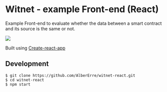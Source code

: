 # Witnet - example Front-end (React)

Example Front-end  to evaluate whether the data between a smart contract and its source is the same or not.

<img src="https://github.com/AlberErre/witnet-react/blob/master/witnet-front-end-example.png">

Built using [Create-react-app](https://github.com/facebook/create-react-app)

## Development
```
$ git clone https://github.com/AlberErre/witnet-react.git
$ cd witnet-react
$ npm start
```
